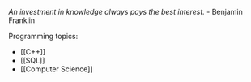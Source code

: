 _An investment in knowledge always pays the best interest._ - Benjamin Franklin

Programming topics:
* [[C++]]
* [[SQL]]
* [[Computer Science]]